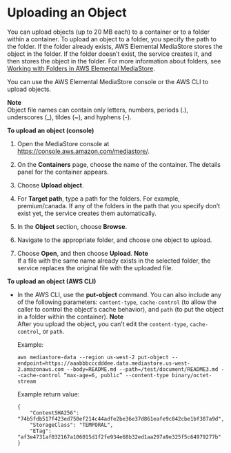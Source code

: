 # Uploading an Object<a name="objects-upload"></a>

You can upload objects \(up to 20 MB each\) to a container or to a folder within a container\. To upload an object to a folder, you specify the path to the folder\. If the folder already exists, AWS Elemental MediaStore stores the object in the folder\. If the folder doesn’t exist, the service creates it, and then stores the object in the folder\. For more information about folders, see [Working with Folders in AWS Elemental MediaStore](folders.md)\.

You can use the AWS Elemental MediaStore console or the AWS CLI to upload objects\. 

**Note**  
Object file names can contain only letters, numbers, periods \(\.\), underscores \(\_\), tildes \(\~\), and hyphens \(\-\)\. 

**To upload an object \(console\)**

1. Open the MediaStore console at [https://console\.aws\.amazon\.com/mediastore/](https://console.aws.amazon.com/mediastore/)\.

1. On the **Containers** page, choose the name of the container\. The details panel for the container appears\.

1. Choose **Upload object**\.

1. For **Target path**, type a path for the folders\. For example, premium/canada\. If any of the folders in the path that you specify don’t exist yet, the service creates them automatically\.

1. In the **Object** section, choose **Browse**\.

1. Navigate to the appropriate folder, and choose one object to upload\.

1. Choose **Open**, and then choose **Upload**\.
**Note**  
If a file with the same name already exists in the selected folder, the service replaces the original file with the uploaded file\.

**To upload an object \(AWS CLI\)**
+ In the AWS CLI, use the **put\-object** command\. You can also include any of the following parameters: `content-type`, `cache-control` \(to allow the caller to control the object's cache behavior\), and `path` \(to put the object in a folder within the container\)\.
**Note**  
After you upload the object, you can’t edit the `content-type`, `cache-control`, or `path`\.

  Example:

  ```
  aws mediastore-data --region us-west-2 put-object --endpoint=https://aaabbbcccdddee.data.mediastore.us-west-2.amazonaws.com --body=README.md --path=/test/document/README3.md --cache-control “max-age=6, public” --content-type binary/octet-stream
  ```

  Example return value:

  ```
  {
      "ContentSHA256": "74b5fdb517f423ed750ef214c44adfe2be36e37d861eafe9c842cbe1bf387a9d",
      "StorageClass": "TEMPORAL",
      "ETag": "af3e4731af032167a106015d1f2fe934e68b32ed1aa297a9e325f5c64979277b"
  }
  ```